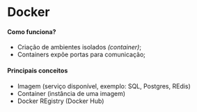 # Docker

#### Como funciona?
- Criação de ambientes isolados *(container)*;
- Containers expõe portas para comunicação;

#### Principais conceitos
- Imagem (serviço disponível, exemplo: SQL, Postgres, REdis)
- Container (instância de uma imagem)
- Docker REgistry (Docker Hub)